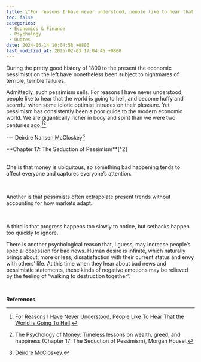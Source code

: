 ```yaml
---
title: \"For reasons I have never understood, people like to hear that the world is going to hell ...\"
toc: false
categories:
 - Economics & Finance
 - Psychology
 - Quotes
date: 2024-06-14 10:04:58 +0800
last_modified_at: 2025-02-03 17:04:45 +0800
---
```


<div class="quote--left" markdown="1">

During the pretty good history of 1800 to the present the economic pessimists on the left have nonetheless been subject to nightmares of terrible, terrible failures.

Admittedly, such pessimism sells. For reasons I have never understood, people like to hear that the world is going to hell, and become huffy and scornful when some idiotic optimist intrudes on their pleasure. Yet pessimism has consistently been a poor guide to the modern economic world. We are gigantically richer in body and spirit than we were two centuries ago.[^1][^2]

--- Deirdre Nansen McCloskey[^3]

</div>

<div class="quote--left" markdown="1">
**Chapter 17: The Seduction of Pessimism**[^2]
<br><br>

One is that money is ubiquitous, so something bad happening tends to affect everyone and captures everyone’s attention.

<br>

Another is that pessimists often extrapolate present trends without accounting for how markets adapt.

<br>

A third is that progress happens too slowly to notice, but setbacks happen too quickly to ignore.

</div>

There is another psychological reason that, I guess, may increase people’s special obsession for bad news. Human desire is infinite, which naturally brings about, more or less, dissatisfaction with their current status and envy with others’ life. At this time when they hear about bad news and pessimistic statements, these kinds of negative emotions may be relieved by the feeling of “walking to destruction together”.

<br>

**References**

[^1]: [For Reasons I Have Never Understood, People Like To Hear That the World Is Going To Hell](https://quoteinvestigator.com/2022/04/03/world-going/).
[^2]: The Psychology of Money: Timeless lessons on wealth, greed, and happiness (Chapter 17: The Seduction of Pessimism), Morgan Housel.
[^3]: [Deirdre McCloskey](https://en.wikipedia.org/wiki/Deirdre_McCloskey).
